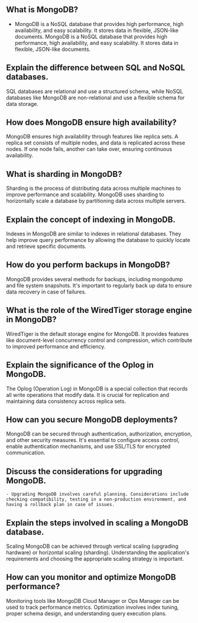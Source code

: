 
## What is MongoDB?
   - MongoDB is a NoSQL database that provides high performance, high availability, and easy scalability. It stores data in flexible, JSON-like documents.
MongoDB is a NoSQL database that provides high performance, high availability, and easy scalability. It stores data in flexible, JSON-like documents.

## Explain the difference between SQL and NoSQL databases.
SQL databases are relational and use a structured schema, while NoSQL databases like MongoDB are non-relational and use a flexible schema for data storage.

## How does MongoDB ensure high availability?
MongoDB ensures high availability through features like replica sets. A replica set consists of multiple nodes, and data is replicated across these nodes. If one node fails, another can take over, ensuring continuous availability.

## What is sharding in MongoDB?
Sharding is the process of distributing data across multiple machines to improve performance and scalability. MongoDB uses sharding to horizontally scale a database by partitioning data across multiple servers.

## Explain the concept of indexing in MongoDB.
Indexes in MongoDB are similar to indexes in relational databases. They help improve query performance by allowing the database to quickly locate and retrieve specific documents.

## How do you perform backups in MongoDB?
MongoDB provides several methods for backups, including mongodump and file system snapshots. It's important to regularly back up data to ensure data recovery in case of failures.

## What is the role of the WiredTiger storage engine in MongoDB?
WiredTiger is the default storage engine for MongoDB. It provides features like document-level concurrency control and compression, which contribute to improved performance and efficiency.

## Explain the significance of the Oplog in MongoDB.
The Oplog (Operation Log) in MongoDB is a special collection that records all write operations that modify data. It is crucial for replication and maintaining data consistency across replica sets.

## How can you secure MongoDB deployments?
MongoDB can be secured through authentication, authorization, encryption, and other security measures. It's essential to configure access control, enable authentication mechanisms, and use SSL/TLS for encrypted communication.

## Discuss the considerations for upgrading MongoDB.
    - Upgrading MongoDB involves careful planning. Considerations include checking compatibility, testing in a non-production environment, and having a rollback plan in case of issues.

## Explain the steps involved in scaling a MongoDB database.
Scaling MongoDB can be achieved through vertical scaling (upgrading hardware) or horizontal scaling (sharding). Understanding the application's requirements and choosing the appropriate scaling strategy is important.

## How can you monitor and optimize MongoDB performance?
 Monitoring tools like MongoDB Cloud Manager or Ops Manager can be used to track performance metrics. Optimization involves index tuning, proper schema design, and understanding query execution plans.

